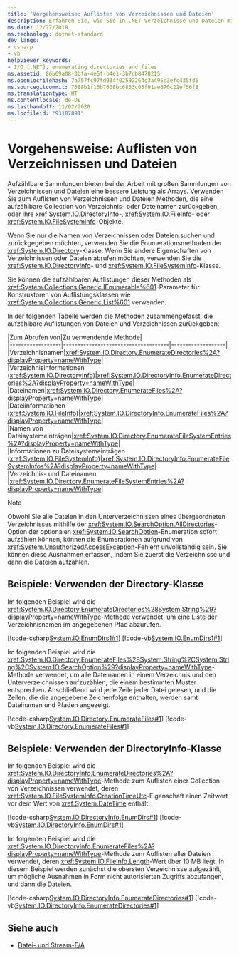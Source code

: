 ```yaml
---
title: 'Vorgehensweise: Auflisten von Verzeichnissen und Dateien'
description: Erfahren Sie, wie Sie in .NET Verzeichnisse und Dateien mithilfe von aufzählbaren Sammlungen auflisten, die eine bessere Leistung als Arrays bieten können.
ms.date: 12/27/2018
ms.technology: dotnet-standard
dev_langs:
- csharp
- vb
helpviewer_keywords:
- I/O [.NET], enumerating directories and files
ms.assetid: 86b69a08-3bfa-4e5f-b4e1-3b7cb8478215
ms.openlocfilehash: 7a757fc97fd934f02592264c3a495c3efc435fd5
ms.sourcegitcommit: 7588b1f16b7608bc6833c05f91ae670c22ef56f8
ms.translationtype: HT
ms.contentlocale: de-DE
ms.lasthandoff: 11/02/2020
ms.locfileid: "93187891"
---
```

# <a name="how-to-enumerate-directories-and-files"></a>Vorgehensweise: Auflisten von Verzeichnissen und Dateien
Aufzählbare Sammlungen bieten bei der Arbeit mit großen Sammlungen von Verzeichnissen und Dateien eine bessere Leistung als Arrays. Verwenden Sie zum Auflisten von Verzeichnissen und Dateien Methoden, die eine aufzählbare Collection von Verzeichnis- oder Dateinamen zurückgeben, oder ihre <xref:System.IO.DirectoryInfo>-, <xref:System.IO.FileInfo>- oder <xref:System.IO.FileSystemInfo>-Objekte.  
  
Wenn Sie nur die Namen von Verzeichnissen oder Dateien suchen und zurückgegeben möchten, verwenden Sie die Enumerationsmethoden der <xref:System.IO.Directory>-Klasse. Wenn Sie andere Eigenschaften von Verzeichnissen oder Dateien abrufen möchten, verwenden Sie die <xref:System.IO.DirectoryInfo>- und <xref:System.IO.FileSystemInfo>-Klasse.  
  
Sie können die aufzählbaren Auflistungen dieser Methoden als <xref:System.Collections.Generic.IEnumerable%601>-Parameter für Konstruktoren von Auflistungsklassen wie <xref:System.Collections.Generic.List%601> verwenden.  
  
In der folgenden Tabelle werden die Methoden zusammengefasst, die aufzählbare Auflistungen von Dateien und Verzeichnissen zurückgeben:  
  
|Zum Abrufen von|Zu verwendende Methode|  
|------------------|-------------------------------------|-------------------|  
|Verzeichnisnamen|<xref:System.IO.Directory.EnumerateDirectories%2A?displayProperty=nameWithType>|  
|Verzeichnisinformationen (<xref:System.IO.DirectoryInfo>)|<xref:System.IO.DirectoryInfo.EnumerateDirectories%2A?displayProperty=nameWithType>|  
|Dateinamen|<xref:System.IO.Directory.EnumerateFiles%2A?displayProperty=nameWithType>|  
|Dateiinformationen (<xref:System.IO.FileInfo>)|<xref:System.IO.DirectoryInfo.EnumerateFiles%2A?displayProperty=nameWithType>|  
|Namen von Dateisystemeinträgen|<xref:System.IO.Directory.EnumerateFileSystemEntries%2A?displayProperty=nameWithType>|  
|Informationen zu Dateisystemeinträgen (<xref:System.IO.FileSystemInfo>)|<xref:System.IO.DirectoryInfo.EnumerateFileSystemInfos%2A?displayProperty=nameWithType>|  
|Verzeichnis- und Dateinamen |<xref:System.IO.Directory.EnumerateFileSystemEntries%2A?displayProperty=nameWithType>|  

> [!NOTE]
> Obwohl Sie alle Dateien in den Unterverzeichnissen eines übergeordneten Verzeichnisses mithilfe der <xref:System.IO.SearchOption.AllDirectories>-Option der optionalen <xref:System.IO.SearchOption>-Enumeration sofort aufzählen können, können die Enumerationen aufgrund von <xref:System.UnauthorizedAccessException>-Fehlern unvollständig sein. Sie können diese Ausnahmen erfassen, indem Sie zuerst die Verzeichnisse und dann die Dateien aufzählen.  
  
## <a name="examples-use-the-directory-class"></a>Beispiele: Verwenden der Directory-Klasse  
  
Im folgenden Beispiel wird die <xref:System.IO.Directory.EnumerateDirectories%28System.String%29?displayProperty=nameWithType>-Methode verwendet, um eine Liste der Verzeichnisnamen im angegebenen Pfad abzurufen.  

[!code-csharp[System.IO.EnumDirs1#1](../../../samples/snippets/csharp/VS_Snippets_CLR_System/system.io.enumdirs1/cs/program.cs#1)]
[!code-vb[System.IO.EnumDirs1#1](../../../samples/snippets/visualbasic/VS_Snippets_CLR_System/system.io.enumdirs1/vb/program.vb#1)]  

Im folgenden Beispiel wird die <xref:System.IO.Directory.EnumerateFiles%28System.String%2CSystem.String%2CSystem.IO.SearchOption%29?displayProperty=nameWithType>-Methode verwendet, um alle Dateinamen in einem Verzeichnis und den Unterverzeichnissen aufzuzählen, die einem bestimmten Muster entsprechen. Anschließend wird jede Zeile jeder Datei gelesen, und die Zeilen, die die angegebene Zeichenfolge enthalten, werden samt Dateinamen und Pfaden angezeigt.

[!code-csharp[System.IO.Directory.EnumerateFiles#1](../../../samples/snippets/csharp/VS_Snippets_CLR_System/system.io.directory.enumeratefiles/cs/program.cs#1)]
[!code-vb[System.IO.Directory.EnumerateFiles#1](../../../samples/snippets/visualbasic/VS_Snippets_CLR_System/system.io.directory.enumeratefiles/vb/program.vb#1)]  
  
## <a name="examples-use-the-directoryinfo-class"></a>Beispiele: Verwenden der DirectoryInfo-Klasse  
  
Im folgenden Beispiel wird die <xref:System.IO.DirectoryInfo.EnumerateDirectories%2A?displayProperty=nameWithType>-Methode zum Auflisten einer Collection von Verzeichnissen verwendet, deren <xref:System.IO.FileSystemInfo.CreationTimeUtc>-Eigenschaft einen Zeitwert vor dem Wert von <xref:System.DateTime> enthält.  

[!code-csharp[System.IO.DirectoryInfo.EnumDirs#1](../../../samples/snippets/csharp/VS_Snippets_CLR_System/system.io.directoryinfo.enumdirs/cs/program.cs)]
[!code-vb[System.IO.DirectoryInfo.EnumDirs#1](../../../samples/snippets/visualbasic/VS_Snippets_CLR_System/system.io.directoryinfo.enumdirs/vb/module1.vb)]  
  
Im folgenden Beispiel wird die <xref:System.IO.DirectoryInfo.EnumerateFiles%2A?displayProperty=nameWithType>-Methode zum Auflisten aller Dateien verwendet, deren <xref:System.IO.FileInfo.Length>-Wert über 10 MB liegt. In diesem Beispiel werden zunächst die obersten Verzeichnisse aufgezählt, um mögliche Ausnahmen in Form nicht autorisierten Zugriffs abzufangen, und dann die Dateien.  

[!code-csharp[System.IO.DirectoryInfo.EnumerateDirectories#1](../../../samples/snippets/csharp/VS_Snippets_CLR_System/system.io.directoryinfo.enumeratedirectories/cs/program.cs#1)]
[!code-vb[System.IO.DirectoryInfo.EnumerateDirectories#1](../../../samples/snippets/visualbasic/VS_Snippets_CLR_System/system.io.directoryinfo.enumeratedirectories/vb/program.vb#1)]  
  
## <a name="see-also"></a>Siehe auch

- [Datei- und Stream-E/A](index.md)
